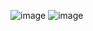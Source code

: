 ![image](https://github.com/user-attachments/assets/7b6d2a18-8cb4-4e58-a556-2a58f775dd74)
![image](https://github.com/user-attachments/assets/92995358-cb44-438d-8754-4e35d8307d72)
